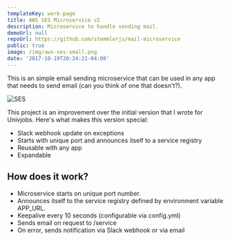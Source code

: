 ```yaml
---
templateKey: work-page
title: AWS SES Microservice v2
description: Microservice to handle sending mail.
demoUrl: null
repoUrl: https://github.com/stemmlerjs/mail-microservice
public: true
image: /img/aws-ses-small.png
date: '2017-10-19T20:24:21-04:00'
---
```


This is an simple email sending microservice that can be used in any app that needs to send email (can you think of one that doesn't?).

![SES](/img/ses-details.png)

This project is an improvement over the initial version that I wrote for Univjobs. Here's what makes this version special:

- Slack webhook update on exceptions
- Starts with unique port and announces itself to a service registry
- Reusable with any app
- Expandable

## How does it work?

- Microservice starts on unique port number.
- Announces itself to the service registry defined by environment variable APP_URL.
- Keepalive every 10 seconds (configurable via config.yml)
- Sends email on request to /service
- On error, sends notification via Slack webhook or via email
